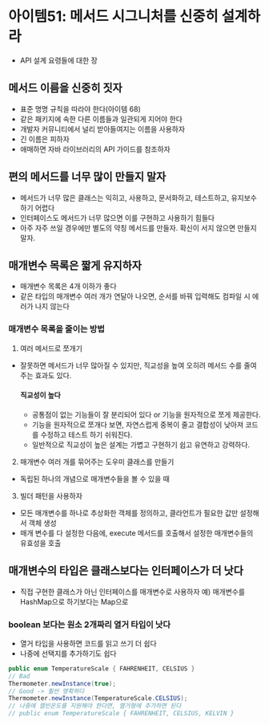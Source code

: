 # 아이템51: 메서드 시그니처를 신중히 설계하라
- API 설계 요령들에 대한 장
## 메서드 이름을 신중히 짓자
- 표준 명명 규칙을 따라야 한다(아이템 68)
- 같은 패키지에 속한 다른 이름들과 일관되게 지어야 한다
- 개발자 커뮤니티에서 널리 받아들여지는 이름을 사용하자
- 긴 이름은 피하자
- 애매하면 자바 라이브러리의 API 가이드를 참조하자
## 편의 메서드를 너무 많이 만들지 말자
- 메서드가 너무 많은 클래스는 익히고, 사용하고, 문서화하고, 테스트하고, 유지보수하기 어렵다
- 인터페이스도 메서드가 너무 많으면 이를 구현하고 사용하기 힘들다
- 아주 자주 쓰일 경우에만 별도의 약칭 메서드를 만들자. 확신이 서지 않으면 만들지 말자.
## 매개변수 목록은 짧게 유지하자
- 매개변수 목록은 4개 이하가 좋다
- 같은 타입의 매개변수 여러 개가 연달아 나오면, 순서를 바꿔 입력해도 컴파일 시 에러가 나지 않는다
### 매개변수 목록을 줄이는 방법
1. 여러 메서드로 쪼개기
- 잘못하면 메서드가 너무 많아질 수 있지만, 직교성을 높여 오히려 메서드 수를 줄여주는 효과도 있다.
  #### 직교성이 높다
  - 공통점이 없는 기능들이 잘 분리되어 있다 or 기능을 원자적으로 쪼게 제공한다.
  - 기능을 원자적으로 쪼개다 보면, 자연스럽게 중복이 줄고 결합성이 낮아져 코드를 수정하고 테스트 하기 쉬워진다.
  - 일반적으로 직교성이 높은 설계는 가볍고 구현하기 쉽고 유연하고 강력하다.
2. 매개변수 여러 개를 묶어주는 도우미 클래스를 만들기
- 독립된 하나의 개념으로 매개변수들을 볼 수 있을 때
3. 빌더 패턴을 사용하자
- 모든 매개변수를 하나로 추상화한 객체를 정의하고, 클라언트가 필요한 값만 설정해서 객체 생성
- 매개 변수를 다 설정한 다음에, execute 메서드를 호출해서 설정한 매개변수들의 유효성을 호출
## 매개변수의 타입은 클래스보다는 인터페이스가 더 낫다
- 직접 구현한 클래스가 아닌 인터페이스를 매개변수로 사용하자
  예) 매개변수를 HashMap으로 하기보다는 Map으로
### boolean 보다는 원소 2개짜리 열거 타입이 낫다
- 열거 타입을 사용하면 코드를 읽고 쓰기 더 쉽다
- 나중에 선택지를 추가하기도 쉽다
``` java
public enum TemperatureScale { FAHRENHEIT, CELSIUS }
// Bad
Thermometer.newInstance(true);
// Good -> 훨씬 명확하다
Thermometer.newInstance(TemperatureScale.CELSIUS);
// 나중에 캘빈온도를 지원해야 한다면, 열거형에 추가하면 된다
// public enum TemperatureScale { FAHRENHEIT, CELSIUS, KELVIN }
```
